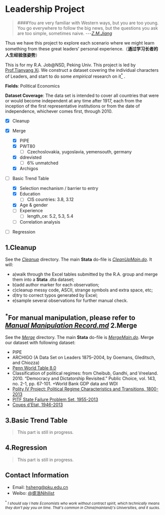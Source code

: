 Leadership Project
==========
>####You are very familiar with Western ways, but you are too young. You go everywhere to follow the big news, but the questions you ask are too simple, sometimes naive. ---[*Z.M.Jiang*](http://en.wikiquote.org/wiki/Jiang_Zemin)

Thus we have this project to explore each scenario where we might learn something from these great leaders' personal experience.（**通过学习长者的人生经验涨姿势**）

This is for my R.A. Job@NSD, Peking Univ. This project is led by  [Prof.Tianyang Xi](http://www.xitianyang.com/). We construct a dataset covering the individual characters of Leaders, and start to do some *empirical* research on it[<SUP>\*</SUP>](#Com) .

**Fields**: Political Economics

**Dataset Coverage**: The data set is intended to cover all countries that were or would become independent at any time after 1917, each from the inception of the first representative institutions or from the date of independence, whichever comes first, through 2010.



- [x] Cleanup
- [x] Merge
	- [x] PIPE
	- [x] PWT80
		- [ ] Czechoslovakia, yugoslavia, yemensouth, germany
	- [x] ddrevisted
		- [ ] 6% unmatched
	- [x] Archigos
- [ ] Basic Trend Table
	- [x] Selection mechanism / barrier to entry
	- [x] Education
		- [ ] CIS countries: 3.8, 3.12
	- [x] Age & gender
	- [ ] Experience
		- [ ] length_ce: 5.2, 5.3, 5.4
	- [ ] Correlation analysis
- [ ] Regression


1.Cleanup
----------
See the [*Cleanup*](https://github.com/Hari-Sheng/Leadership/tree/master/Cleanup/DoFile) directory. The main **Stata** do-file is [*CleanUpMain.do*](https://github.com/Hari-Sheng/Leadership/blob/master/Cleanup/DoFile/CleanUpMain.do).
It will: 

- a)walk through the Excel tables submitted by the R.A. group and merge them into a **Stata** .dta dataset; 
- b)add author marker for each observation; 
- c)cleanup messy code, ASCII, strange symbols and extra space, etc; 
- d)try to correct typos generated by Excel; 
- e)sample several observations for further manual check. 

<SUP>\*</SUP>For manual manipulation, please refer to [*Manual Manipulation Record.md*](https://github.com/Hari-Sheng/Leadership/blob/master/Notes/Manual%20Manipulation%20Record.md)
2.Merge
----------
See the [*Merge*](https://github.com/Hari-Sheng/Leadership/tree/master/Merge/DoFile) directory. The main **Stata** do-file is [*MergeMain.do*](https://github.com/Hari-Sheng/Leadership/blob/master/Merge/DoFile/MergeMain.do).
Merge our dataset with following dataset:

-  PIPE
-  ARCHIGO (A Data Set on Leaders 1875–2004, by Goemans, Gleditsch, and Chiozza)
-  [Penn World Table 8.0](http://www.rug.nl/research/ggdc/data/penn-world-table)
- Classification of political regimes: from Cheibub, Gandhi, and Vreeland. 2010. “Democracy and Dictatorship Revisited.” Public Choice, vol. 143, no. 2-1, pp. 67-101. 
+World Bank GDP data and WDI 
-  [Polity IV Project: Political Regime Characteristics and Transitions, 1800-2013](http://www.systemicpeace.org/inscrdata.html)
-  [PITF State Failure Problem Set, 1955-2013](http://www.systemicpeace.org/inscrdata.html)
-  [Coups d'Etat, 1946-2013](http://www.systemicpeace.org/inscrdata.html)



3.Basic Trend Table
----------
>This part is still in progress.


4.Regression
----------
>This part is still in progress.


Contact Information
----------
+ Email: hsheng@pku.edu.cn
+ Weibo: [@盛浩Nihilist](http://weibo.com/u/1870340245)

<SMALL id="Com"><SUP>\*</SUP> *I should say I hate Economists who work without contract spirit, which technically means they don't pay you on time. That's common in China(mainland)'s Universities, and it sucks.* </SMALL>